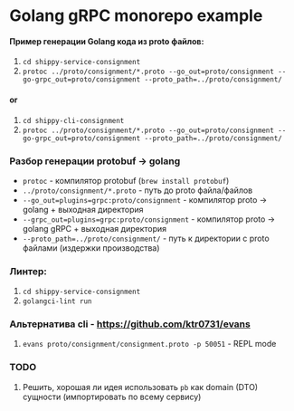 # Golang gRPC monorepo example



#### Пример генерации Golang кода из proto файлов:
1) `cd shippy-service-consignment`
2) `protoc ../proto/consignment/*.proto --go_out=proto/consignment --go-grpc_out=proto/consignment --proto_path=../proto/consignment/`

#### or
1) `cd shippy-cli-consignment`
2) `protoc ../proto/consignment/*.proto --go_out=proto/consignment --go-grpc_out=proto/consignment --proto_path=../proto/consignment/`

### Разбор генерации protobuf -> golang

+ `protoc` - компилятор protobuf (`brew install protobuf`)
+ `../proto/consignment/*.proto` - путь до proto файла/файлов
+ `--go_out=plugins=grpc:proto/consignment` - компилятор proto -> golang + выходная директория
+ `--grpc_out=plugins=grpc:proto/consignment` - компилятор proto -> golang gRPC + выходная директория
+ `--proto_path=../proto/consignment/` - путь к директории с proto файлами (издержки производства)

### Линтер:
1) `cd shippy-service-consignment`
2) `golangci-lint run`


### Альтернатива cli - https://github.com/ktr0731/evans
1) `evans proto/consignment/consignment.proto -p 50051` - REPL mode


### TODO
1) Решить, хорошая ли идея использовать `pb` как domain (DTO) сущности (импортировать по всему сервису)
